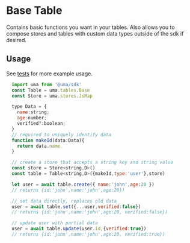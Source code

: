 # Base Table

Contains basic functions you want in your tables. Also allows you to compose stores and tables
with custom data types outside of the sdk if desired.

## Usage

See [tests](./base.test.ts) for more example usage.

```js
  import uma from '@uma/sdk'
  const Table = uma.tables.Base
  const Store = uma.stores.JsMap

  type Data = {
    name:string;
    age:number;
    verified?:boolean;
  }
  // required to uniquely identify data
  function makeId(data:Data){
    return data.name
  }

  // create a store that accepts a string key and string value
  const store = Store<string,D>()
  const table = Table<string,D>({makeId,type:'user'},store)

  let user = await table.create({ name:'john',age:20 })
  // returns {id:'john',name:'john',age:20})

  // set data directly, replaces old data
  user = await table.set({...user,verified:false})
  // returns {id:'john',name:'john',age:20, verified:false})

  // update user with partial data
  user = await table.update(user.id,{verified:true})
  // returns {id:'john',name:'john',age:20, verified:true})

```
